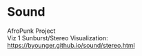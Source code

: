 # Sound
AfroPunk Project  
Viz 1 Sunburst/Stereo Visualization: https://byounger.github.io/sound/stereo.html
